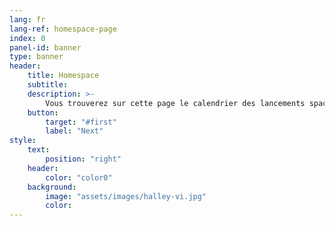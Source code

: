 ```yaml
---
lang: fr
lang-ref: homespace-page
index: 0
panel-id: banner
type: banner
header:
    title: Homespace
    subtitle:
    description: >-
        Vous trouverez sur cette page le calendrier des lancements spaciaux, pour 2019-2020.
    button:
        target: "#first"
        label: "Next"
style:
    text:
        position: "right"
    header:
        color: "color0"
    background:
        image: "assets/images/halley-vi.jpg"
        color:
---
```

